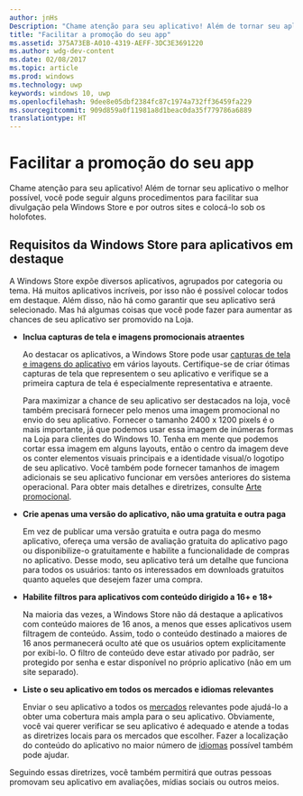 ```yaml
---
author: jnHs
Description: "Chame atenção para seu aplicativo! Além de tornar seu aplicativo o melhor possível, você pode seguir alguns procedimentos para facilitar sua divulgação pela Windows Store e por outros sites e colocá-lo sob os holofotes."
title: "Facilitar a promoção do seu app"
ms.assetid: 375A73EB-A010-4319-AEFF-3DC3E3691220
ms.author: wdg-dev-content
ms.date: 02/08/2017
ms.topic: article
ms.prod: windows
ms.technology: uwp
keywords: windows 10, uwp
ms.openlocfilehash: 9dee8e05dbf2384fc87c1974a732ff36459fa229
ms.sourcegitcommit: 909d859a0f11981a8d1beac0da35f779786a6889
translationtype: HT
---
```

# <a name="make-your-app-easier-to-promote"></a>Facilitar a promoção do seu app


Chame atenção para seu aplicativo! Além de tornar seu aplicativo o melhor possível, você pode seguir alguns procedimentos para facilitar sua divulgação pela Windows Store e por outros sites e colocá-lo sob os holofotes.

## <a name="windows-store-requirements-for-featured-apps"></a>Requisitos da Windows Store para aplicativos em destaque


A Windows Store expõe diversos aplicativos, agrupados por categoria ou tema. Há muitos aplicativos incríveis, por isso não é possível colocar todos em destaque. Além disso, não há como garantir que seu aplicativo será selecionado. Mas há algumas coisas que você pode fazer para aumentar as chances de seu aplicativo ser promovido na Loja.

-   **Inclua capturas de tela e imagens promocionais atraentes**

    Ao destacar os aplicativos, a Windows Store pode usar [capturas de tela e imagens do aplicativo](app-screenshots-and-images.md) em vários layouts. Certifique-se de criar ótimas capturas de tela que representem o seu aplicativo e verifique se a primeira captura de tela é especialmente representativa e atraente.

    Para maximizar a chance de seu aplicativo ser destacados na loja, você também precisará fornecer pelo menos uma imagem promocional no envio do seu aplicativo. Fornecer o tamanho 2400 x 1200 pixels é o mais importante, já que podemos usar essa imagem de inúmeras formas na Loja para clientes do Windows 10. Tenha em mente que podemos cortar essa imagem em alguns layouts, então o centro da imagem deve os conter elementos visuais principais e a identidade visual/o logotipo de seu aplicativo. Você também pode fornecer tamanhos de imagem adicionais se seu aplicativo funcionar em versões anteriores do sistema operacional. Para obter mais detalhes e diretrizes, consulte [Arte promocional](app-screenshots-and-images.md#promotional-artwork).

-   **Crie apenas uma versão do aplicativo, não uma gratuita e outra paga**

    Em vez de publicar uma versão gratuita e outra paga do mesmo aplicativo, ofereça uma versão de avaliação gratuita do aplicativo pago ou disponibilize-o gratuitamente e habilite a funcionalidade de compras no aplicativo. Desse modo, seu aplicativo terá um detalhe que funciona para todos os usuários: tanto os interessados em downloads gratuitos quanto aqueles que desejem fazer uma compra.

-   **Habilite filtros para aplicativos com conteúdo dirigido a 16+ e 18+**

    Na maioria das vezes, a Windows Store não dá destaque a aplicativos com conteúdo maiores de 16 anos, a menos que esses aplicativos usem filtragem de conteúdo. Assim, todo o conteúdo destinado a maiores de 16 anos permanecerá oculto até que os usuários optem explicitamente por exibi-lo. O filtro de conteúdo deve estar ativado por padrão, ser protegido por senha e estar disponível no próprio aplicativo (não em um site separado).

-   **Liste o seu aplicativo em todos os mercados e idiomas relevantes**

    Enviar o seu aplicativo a todos os [mercados](define-pricing-and-market-selection.md) relevantes pode ajudá-lo a obter uma cobertura mais ampla para o seu aplicativo. Obviamente, você vai querer verificar se seu aplicativo é adequado e atende a todas as diretrizes locais para os mercados que escolher. Fazer a localização do conteúdo do aplicativo no maior número de [idiomas](supported-languages.md) possível também pode ajudar.

Seguindo essas diretrizes, você também permitirá que outras pessoas promovam seu aplicativo em avaliações, mídias sociais ou outros meios.

 

 




